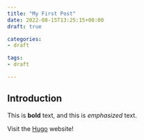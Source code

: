 ```yaml
---
title: "My First Post"
date: 2022-08-15T13:25:15+08:00
draft: true

categories:
- draft

tags:
- draft

---
```


## Introduction

This is **bold** text, and this is *emphasized* text.

Visit the [Hugo](https://gohugo.io) website!